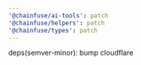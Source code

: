 ```yaml
---
'@chainfuse/ai-tools': patch
'@chainfuse/helpers': patch
'@chainfuse/types': patch
---
```


deps(semver-minor): bump cloudflare
